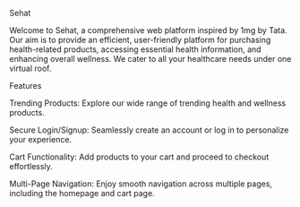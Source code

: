 Sehat

Welcome to Sehat, a comprehensive web platform inspired by 1mg by Tata. Our aim is to provide an efficient, user-friendly platform for purchasing health-related products, accessing essential health information, and enhancing overall wellness. We cater to all your healthcare needs under one virtual roof.

Features

Trending Products: Explore our wide range of trending health and wellness products.

Secure Login/Signup: Seamlessly create an account or log in to personalize your experience.

Cart Functionality: Add products to your cart and proceed to checkout effortlessly.

Multi-Page Navigation: Enjoy smooth navigation across multiple pages, including the homepage and cart page.

